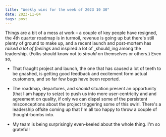 ```yaml
---
title: "Weekly wins for the week of 2023 10 30"
date: 2023-11-04
tags: post
---
```


Things are a bit of a mess at work – a couple of key people have resigned, the 4th quarter roadmap is in turmoil, revenue is going up but there's still plenty of ground to make up, and a recent launch and post-mortem has _raised a lot of feelings_ and inspired a lot of _should_ing among the leadership. (Folks should know not to _should_ on themselves or others.) Even so,

- That fraught project and launch, the one that has caused a lot of teeth to be gnashed, is getting good feedback and excitement form actual customers, and so far few bugs have been reported.

- The roadmap, departures, and _should_ situation present an opportunity (that I am happy to seize) to push us into more user-centricity and and agreement on quality, if only we can dispel some of the persistent misconceptions about the project triggering some of this swirl. There's a leadership offsite coming up that I'm all too happy to throw a couple of thought-bombs into.

- My team is being surprisingly even-keeled about the whole thing. I'm so grateful!
